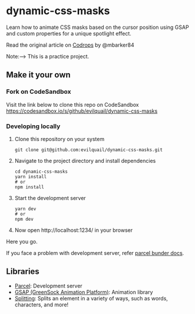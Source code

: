 # dynamic-css-masks
Learn how to animate CSS masks based on the cursor position using GSAP and custom properties for a unique spotlight effect.

Read the original article on [Codrops](https://tympanus.net/codrops/2021/05/04/dynamic-css-masks-with-custom-properties-and-gsap/) by @mbarker84

Note:--> This is a practice project.

## Make it your own
### Fork on CodeSandbox
Visit the link below to clone this repo on CodeSandbox
https://codesandbox.io/s/github/evilquail/dynamic-css-masks
### Developing locally

1. Clone this repository on your system
    ```shell
    git clone git@github.com:evilquail/dynamic-css-masks.git
    ```
2. Navigate to the project directory and install dependencies
    ```shell
    cd dynamic-css-masks
    yarn install
    # or
    npm install
    ```
3. Start the development server
    ```shell
    yarn dev 
    # or
    npm dev
    ```
4. Now open http://localhost:1234/ in your browser

Here you go.

If you face a problem with development server, refer [parcel bunder docs](https://parceljs.org/getting_started.html).

## Libraries
- [Parcel](https://github.com/parcel-bundler/parcel): Development server
- [GSAP (GreenSock Animation Platform)](https://github.com/greensock/GSAP): Animation library
- [Splitting](https://github.com/shshaw/splitting): Splits an element in a variety of ways, such as words, characters, and more!
